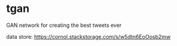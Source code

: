 # tgan
GAN network for creating the best tweets ever

data store:
	https://cornol.stackstorage.com/s/w5dtn6EoOosb2mw
